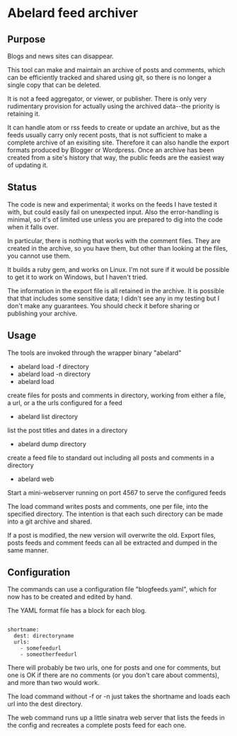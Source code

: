 Abelard feed archiver
=====================

Purpose
-------

Blogs and news sites can disappear.

This tool can make and maintain an archive of posts and comments,
which can be efficiently tracked and shared using git, so there is
no longer a single copy that can be deleted.

It is not a feed aggregator, or viewer, or publisher. 
There is only very rudimentary
provision for actually using the archived data--the priority is
retaining it.

It can handle atom or rss feeds to create or update an archive, but as
the feeds usually carry only recent posts, that is not sufficient to
make a complete archive of an exisiting site.  Therefore it can also
handle the export formats produced by Blogger or Wordpress.  Once an
archive has been created from a site's history that way, the public
feeds are the easiest way of updating it.

Status
------

The code is new and experimental; it works on the feeds I have tested
it with, but could easily fail on unexpected input. Also the error-handling
is minimal, so it's of limited use unless you are prepared to dig into
the code when it falls over.

In particular, there is nothing that works with the comment files. They
are created in the archive, so you have them, but other than looking at the
files, you cannot use them.

It builds a ruby gem, and works on Linux.  I'm not sure if it would be
possible to get it to work on Windows, but I haven't tried.

The information in the export file is all retained in the archive. It
is possible that that includes some sensitive data; I didn't see any in
my testing but I don't make any guarantees.  You should check it before
sharing or publishing your archive.

Usage
-----

The tools are invoked through the wrapper binary "abelard"

* abelard load -f <feed-file> directory
* abelard load -n <url> directory
* abelard load <config-block>

create files for posts and comments in directory, working from either
a file, a url, or a the urls configured for a feed

* abelard list directory

list the post titles and dates in a directory

* abelard dump directory

create a feed file to standard out including all posts and comments in a 
directory

* abelard web

Start a mini-webserver running on port 4567 to serve the configured feeds


The load command writes posts and comments, one per file, into the 
specified directory.  The intention is that each such directory can be
made into a git archive and shared. 

If a post is modified, the new version will overwrite the old. Export
files, posts feeds and comment feeds can all be extracted and dumped in
the same manner.

Configuration
-------------

The commands can use a configuration file "blogfeeds.yaml", which for now
has to be created and edited by hand.

The YAML format file has a block for each blog.

<code>
shortname:
  dest: directoryname
  urls:
    - somefeedurl
    - someotherfeedurl
</code>

There will probably be two urls, one for posts and one for comments, but
one is OK if there are no comments (or you don't care about comments), and
more than two would work.

The load command without -f or -n just takes the shortname and loads each
url into the dest directory.

The web command runs up a little sinatra web server that lists the feeds
in the config and recreates a complete posts feed for each one.


